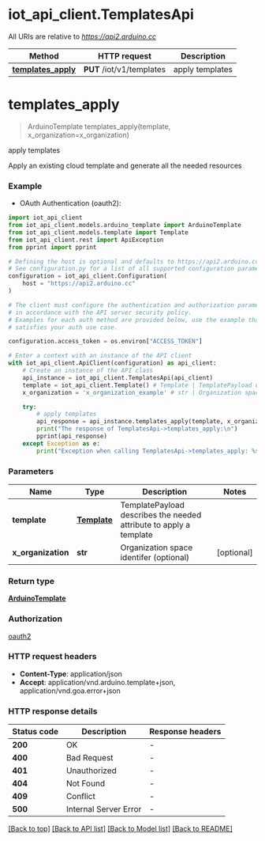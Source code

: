 # iot_api_client.TemplatesApi

All URIs are relative to *https://api2.arduino.cc*

Method | HTTP request | Description
------------- | ------------- | -------------
[**templates_apply**](TemplatesApi.md#templates_apply) | **PUT** /iot/v1/templates | apply templates


# **templates_apply**
> ArduinoTemplate templates_apply(template, x_organization=x_organization)

apply templates

Apply an existing cloud template and generate all the needed resources

### Example

* OAuth Authentication (oauth2):

```python
import iot_api_client
from iot_api_client.models.arduino_template import ArduinoTemplate
from iot_api_client.models.template import Template
from iot_api_client.rest import ApiException
from pprint import pprint

# Defining the host is optional and defaults to https://api2.arduino.cc
# See configuration.py for a list of all supported configuration parameters.
configuration = iot_api_client.Configuration(
    host = "https://api2.arduino.cc"
)

# The client must configure the authentication and authorization parameters
# in accordance with the API server security policy.
# Examples for each auth method are provided below, use the example that
# satisfies your auth use case.

configuration.access_token = os.environ["ACCESS_TOKEN"]

# Enter a context with an instance of the API client
with iot_api_client.ApiClient(configuration) as api_client:
    # Create an instance of the API class
    api_instance = iot_api_client.TemplatesApi(api_client)
    template = iot_api_client.Template() # Template | TemplatePayload describes the needed attribute to apply a template
    x_organization = 'x_organization_example' # str | Organization space identifer (optional) (optional)

    try:
        # apply templates
        api_response = api_instance.templates_apply(template, x_organization=x_organization)
        print("The response of TemplatesApi->templates_apply:\n")
        pprint(api_response)
    except Exception as e:
        print("Exception when calling TemplatesApi->templates_apply: %s\n" % e)
```



### Parameters


Name | Type | Description  | Notes
------------- | ------------- | ------------- | -------------
 **template** | [**Template**](Template.md)| TemplatePayload describes the needed attribute to apply a template | 
 **x_organization** | **str**| Organization space identifer (optional) | [optional] 

### Return type

[**ArduinoTemplate**](ArduinoTemplate.md)

### Authorization

[oauth2](../README.md#oauth2)

### HTTP request headers

 - **Content-Type**: application/json
 - **Accept**: application/vnd.arduino.template+json, application/vnd.goa.error+json

### HTTP response details

| Status code | Description | Response headers |
|-------------|-------------|------------------|
**200** | OK |  -  |
**400** | Bad Request |  -  |
**401** | Unauthorized |  -  |
**404** | Not Found |  -  |
**409** | Conflict |  -  |
**500** | Internal Server Error |  -  |

[[Back to top]](#) [[Back to API list]](../README.md#documentation-for-api-endpoints) [[Back to Model list]](../README.md#documentation-for-models) [[Back to README]](../README.md)

